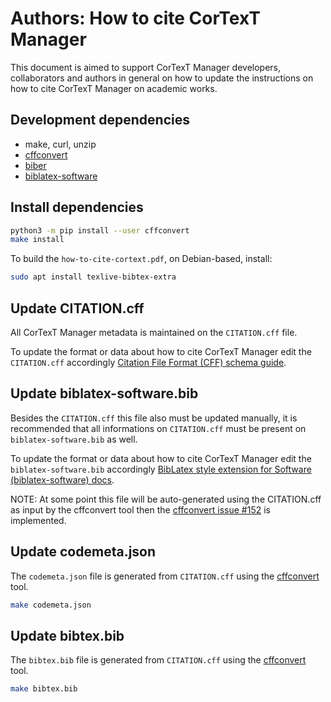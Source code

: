 # Authors: How to cite CorTexT Manager

This document is aimed to support CorTexT Manager developers, collaborators and
authors in general on how to update the instructions on how to cite CorTexT
Manager on academic works.

## Development dependencies

* make, curl, unzip
* [cffconvert][cff-converter]
* [biber][biber]
* [biblatex-software][biblatex-software]

## Install dependencies

```sh
python3 -m pip install --user cffconvert
make install
```

To build the `how-to-cite-cortext.pdf`, on Debian-based, install:

```sh
sudo apt install texlive-bibtex-extra
```

## Update CITATION.cff

All CorTexT Manager metadata is maintained on the `CITATION.cff` file.

To update the format or data about how to cite CorTexT Manager edit the
`CITATION.cff` accordingly
[Citation File Format (CFF) schema guide][schema-guide].

## Update biblatex-software.bib

Besides the `CITATION.cff` this file also must be updated manually, it is
recommended that all informations on `CITATION.cff` must be present on
`biblatex-software.bib` as well.

To update the format or data about how to cite CorTexT Manager edit the
`biblatex-software.bib` accordingly
[BibLatex style extension for Software (biblatex-software) docs][biblatex-software].

NOTE: At some point this file will be auto-generated using the CITATION.cff as
input by the cffconvert tool then the
[cffconvert issue #152](https://github.com/citation-file-format/cff-converter-python/issues/152)
is implemented.

## Update codemeta.json

The `codemeta.json` file is generated from `CITATION.cff` using the
[cffconvert][cff-converter] tool.

```sh
make codemeta.json
```

## Update bibtex.bib

The `bibtex.bib` file is generated from `CITATION.cff` using the
[cffconvert][cff-converter] tool.

```sh
make bibtex.bib
```

[schema-guide]: https://github.com/citation-file-format/citation-file-format/blob/main/schema-guide.md
[biblatex-software]: https://www.ctan.org/tex-archive/macros/latex/contrib/biblatex-contrib/biblatex-software
[cff-converter]: https://github.com/citation-file-format/cff-converter-python
[biber]: http://biblatex-biber.sourceforge.net
